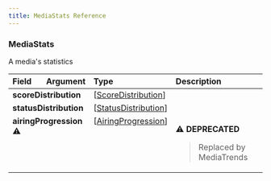 ```yaml
---
title: MediaStats Reference
---
```


### MediaStats
A media's statistics
<table>
<thead>
<tr>
<th align="left">Field</th>
<th align="right">Argument</th>
<th align="left">Type</th>
<th align="left">Description</th>
</tr>
</thead>
<tbody>
<tr>
<td colspan="2" valign="top"><strong>scoreDistribution</strong></td>
<td valign="top">[<a href="/reference/object/scoredistribution">ScoreDistribution</a>]</td>
<td></td>
</tr>
<tr>
<td colspan="2" valign="top"><strong>statusDistribution</strong></td>
<td valign="top">[<a href="/reference/object/statusdistribution">StatusDistribution</a>]</td>
<td></td>
</tr>
<tr>
<td colspan="2" valign="top"><strong>airingProgression</strong> ⚠️</td>
<td valign="top">[<a href="/reference/object/airingprogression">AiringProgression</a>]</td>
<td>
<p>⚠️ <strong>DEPRECATED</strong></p>
<blockquote>
Replaced by MediaTrends
</blockquote>
</td>
</tr>
</tbody>
</table>